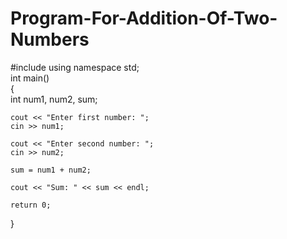 # Program-For-Addition-Of-Two-Numbers
#include <iostream>
using namespace std;
<br>
int main()
<br>
{
<br>
    int num1, num2, sum;

    cout << "Enter first number: ";
    cin >> num1;

    cout << "Enter second number: ";
    cin >> num2;

    sum = num1 + num2;

    cout << "Sum: " << sum << endl;

    return 0;
}
